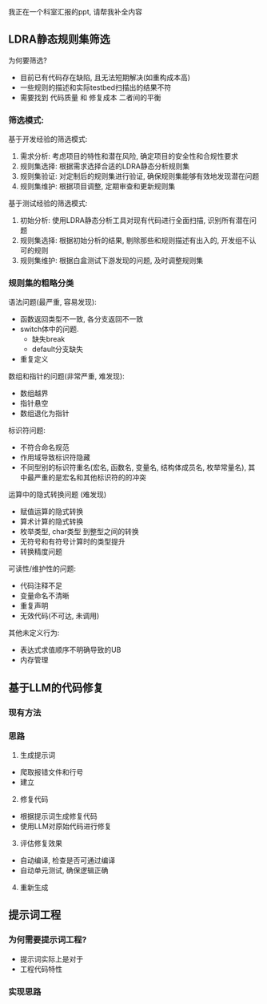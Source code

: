 我正在一个科室汇报的ppt, 请帮我补全内容


## LDRA静态规则集筛选
为何要筛选?
- 目前已有代码存在缺陷, 且无法短期解决(如重构成本高)
- 一些规则的描述和实际testbed扫描出的结果不符
- 需要找到 代码质量 和 修复成本 二者间的平衡

### 筛选模式:

基于开发经验的筛选模式:
1. 需求分析: 考虑项目的特性和潜在风险, 确定项目的安全性和合规性要求
2. 规则集选择: 根据需求选择合适的LDRA静态分析规则集
3. 规则集验证: 对定制后的规则集进行验证, 确保规则集能够有效地发现潜在问题
4. 规则集维护: 根据项目调整, 定期审查和更新规则集

基于测试经验的筛选模式:
1. 初始分析: 使用LDRA静态分析工具对现有代码进行全面扫描, 识别所有潜在问题
2. 规则集选择: 根据初始分析的结果, 剔除那些和规则描述有出入的, 开发组不认可的规则
3. 规则集维护: 根据白盒测试下游发现的问题, 及时调整规则集

### 规则集的粗略分类
语法问题(最严重, 容易发现):
- 函数返回类型不一致, 各分支返回不一致
- switch体中的问题.
	- 缺失break
	- default分支缺失
- 重复定义

数组和指针的问题(非常严重, 难发现):
- 数组越界
- 指针悬空
- 数组退化为指针

标识符问题:
- 不符合命名规范
- 作用域导致标识符隐藏
- 不同型别的标识符重名(宏名, 函数名, 变量名, 结构体成员名, 枚举常量名), 其中最严重的是宏名和其他标识符的的冲突

运算中的隐式转换问题 (难发现)
- 赋值运算的隐式转换
- 算术计算的隐式转换
- 枚举类型, char类型 到整型之间的转换
- 无符号和有符号计算时的类型提升
- 转换精度问题

可读性/维护性的问题:
- 代码注释不足
- 变量命名不清晰
- 重复声明
- 无效代码(不可达, 未调用)

其他未定义行为:
- 表达式求值顺序不明确导致的UB
- 内存管理


## 基于LLM的代码修复

### 现有方法

### 思路
1. 生成提示词
- 爬取报错文件和行号
- 建立

2. 修复代码
- 根据提示词生成修复代码
- 使用LLM对原始代码进行修复

3. 评估修复效果
- 自动编译, 检查是否可通过编译
- 自动单元测试, 确保逻辑正确

4. 重新生成

## 提示词工程

### 为何需要提示词工程?
- 提示词实际上是对于
- 工程代码特性
### 实现思路

